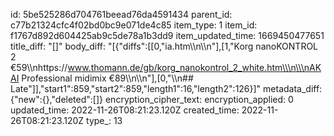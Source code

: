 id: 5be525286d704761beead76da4591434
parent_id: c77b21324cfc4f02bd0bc9e071de4c85
item_type: 1
item_id: f1767d892d604425ab9c5de78a1b3dd9
item_updated_time: 1669450477651
title_diff: "[]"
body_diff: "[{\"diffs\":[[0,\"ia.htm\\\n\\\n\"],[1,\"Korg nanoKONTROL 2 €59\\\nhttps://www.thomann.de/gb/korg_nanokontrol_2_white.htm\\\n\\\nAKAI Professional midimix €89\\\n\\\n\"],[0,\"\\\n## Late\"]],\"start1\":859,\"start2\":859,\"length1\":16,\"length2\":126}]"
metadata_diff: {"new":{},"deleted":[]}
encryption_cipher_text: 
encryption_applied: 0
updated_time: 2022-11-26T08:21:23.120Z
created_time: 2022-11-26T08:21:23.120Z
type_: 13